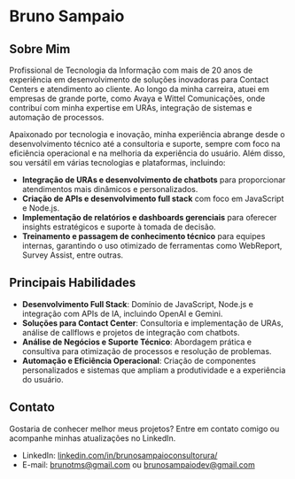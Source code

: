 # Bruno Sampaio

## Sobre Mim
Profissional de Tecnologia da Informação com mais de 20 anos de experiência em desenvolvimento de soluções inovadoras para Contact Centers e atendimento ao cliente. Ao longo da minha carreira, atuei em empresas de grande porte, como Avaya e Wittel Comunicações, onde contribuí com minha expertise em URAs, integração de sistemas e automação de processos.

Apaixonado por tecnologia e inovação, minha experiência abrange desde o desenvolvimento técnico até a consultoria e suporte, sempre com foco na eficiência operacional e na melhoria da experiência do usuário. Além disso, sou versátil em várias tecnologias e plataformas, incluindo:

- **Integração de URAs e desenvolvimento de chatbots** para proporcionar atendimentos mais dinâmicos e personalizados.
- **Criação de APIs e desenvolvimento full stack** com foco em JavaScript e Node.js.
- **Implementação de relatórios e dashboards gerenciais** para oferecer insights estratégicos e suporte à tomada de decisão.
- **Treinamento e passagem de conhecimento técnico** para equipes internas, garantindo o uso otimizado de ferramentas como WebReport, Survey Assist, entre outras.

## Principais Habilidades
- **Desenvolvimento Full Stack**: Domínio de JavaScript, Node.js e integração com APIs de IA, incluindo OpenAI e Gemini.
- **Soluções para Contact Center**: Consultoria e implementação de URAs, análise de callflows e projetos de integração com chatbots.
- **Análise de Negócios e Suporte Técnico**: Abordagem prática e consultiva para otimização de processos e resolução de problemas.
- **Automação e Eficiência Operacional**: Criação de componentes personalizados e sistemas que ampliam a produtividade e a experiência do usuário.

## Contato
Gostaria de conhecer melhor meus projetos? Entre em contato comigo ou acompanhe minhas atualizações no LinkedIn.

- LinkedIn: [linkedin.com/in/brunosampaioconsultorura/](https://www.linkedin.com/in/brunosampaioconsultorura/)
- E-mail: brunotms@gmail.com ou brunosampaiodev@gmail.com







<!--
**brunotms/brunotms** is a ✨ _special_ ✨ repository because its `README.md` (this file) appears on your GitHub profile.

Here are some ideas to get you started:

- 🔭 I’m currently working on ...
- 🌱 I’m currently learning ...
- 👯 I’m looking to collaborate on ...
- 🤔 I’m looking for help with ...
- 💬 Ask me about ...
- 📫 How to reach me: ...
- 😄 Pronouns: ...
- ⚡ Fun fact: ...
-->
